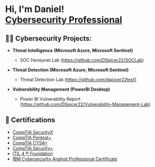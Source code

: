 <h1>Hi, I'm Daniel! <br/><a href="https://github.com/DSpicer22"><a href="https://www.linkedin.com/in/danielspicer24/">Cybersecurity Professional</a> </h1>

<h2>👨‍💻 Cybersecurity Projects:</h2>
     
- <b>Threat Intelligence (Microsoft Azure, Microsoft Sentinel)</b>
  - SOC Honeynet Lab (https://github.com/DSpicer22/SOCLab)
    
- <b>Threat Detection (Microsoft Azure, Microsoft Sentinel)</b>
  -  Threat Detection Lab (https://github.com/dspicer22test1
    
- <b>Vulnerability Management (PowerBI Desktop)</b>
  - Power BI Vulnerability Report (https://github.com/DSpicer22/Vulnerability-Management-Lab)

<h2>📄 Certifications</h2>

- [CompTIA SecurityX](https://www.credly.com/badges/9d8844c6-90e8-407c-b904-c729355840df/linked_in_profile)
- [CompTIA Pentest+](https://www.credly.com/badges/ac6bcf2f-6e6c-48c2-b5c3-7105ed2eb920/linked_in_profile)
- [CompTIA CYSA+](https://www.credly.com/badges/ef8bccef-c4aa-4b41-ac97-19b190f59715/linked_in_profile)
- [CompTIA Security+](https://www.credly.com/badges/c847aed8-b112-440f-ae6b-c8b051f666b0/linked_in_profile)
- [ITIL 4 ® Foundation](https://www.credly.com/badges/c4bec6e1-8621-4d83-b56a-35d86f730b72/linked_in_profile)
- [IBM Cybersecurity Analyst Professional Certificate](https://www.credly.com/badges/90003c55-0007-480f-9673-55a4aab267f3/linked_in_profile)
<!--
<h2> 🤳 Connect with me:</h2>

[<img align="left" alt="Daniel Spicer | LinkedIn" width="22px" src="https://cdn.jsdelivr.net/npm/simple-icons@v3/icons/linkedin.svg" />][linkedin]

[linkedin]: https://linkedin.com/in/danielspicer24/



- 🔭 I’m currently working on ...
- 🌱 I’m currently learning ...
- 👯 I’m looking to collaborate on ...
- 🤔 I’m looking for help with ...
- 💬 Ask me about ...
- 📫 How to reach me: ...
- 😄 Pronouns: ...
- ⚡ Fun fact: ...
-->
